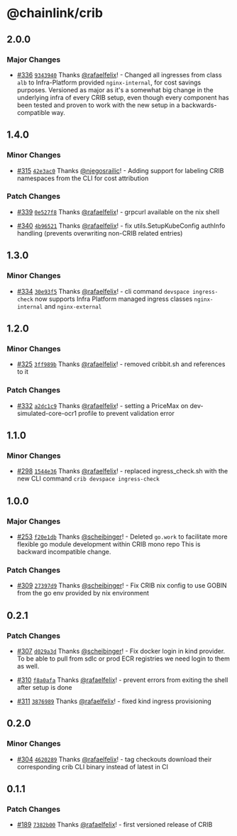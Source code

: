# @chainlink/crib

## 2.0.0

### Major Changes

- [#336](https://github.com/smartcontractkit/crib/pull/336) [`9343940`](https://github.com/smartcontractkit/crib/commit/93439405b1b5ffe855563eecc866fa1711d38c54) Thanks [@rafaelfelix](https://github.com/rafaelfelix)! - Changed all ingresses from class `alb` to Infra-Platform provided `nginx-internal`, for cost savings purposes. Versioned as major as it's a somewhat big change in the underlying infra of every CRIB setup, even though every component has been tested and proven to work with the new setup in a backwards-compatible way.

## 1.4.0

### Minor Changes

- [#315](https://github.com/smartcontractkit/crib/pull/315) [`42e3ac0`](https://github.com/smartcontractkit/crib/commit/42e3ac0f5f6abf3425caebe49300e294835b1cb5) Thanks [@njegosrailic](https://github.com/njegosrailic)! - Adding support for labeling CRIB namespaces from the CLI for cost attribution

### Patch Changes

- [#339](https://github.com/smartcontractkit/crib/pull/339) [`0e527f8`](https://github.com/smartcontractkit/crib/commit/0e527f8f31e800df81707b4bbc82b21ca5200d74) Thanks [@rafaelfelix](https://github.com/rafaelfelix)! - grpcurl available on the nix shell

- [#340](https://github.com/smartcontractkit/crib/pull/340) [`4b96521`](https://github.com/smartcontractkit/crib/commit/4b96521d98f97dcddb4baebce61cae52e797759b) Thanks [@rafaelfelix](https://github.com/rafaelfelix)! - fix utils.SetupKubeConfig authInfo handling (prevents overwriting non-CRIB related entries)

## 1.3.0

### Minor Changes

- [#334](https://github.com/smartcontractkit/crib/pull/334) [`30e93f5`](https://github.com/smartcontractkit/crib/commit/30e93f57349176caad7ee52eb35aadb4a90feec6) Thanks [@rafaelfelix](https://github.com/rafaelfelix)! - cli command `devspace ingress-check` now supports Infra Platform managed ingress classes `nginx-internal` and `nginx-external`

## 1.2.0

### Minor Changes

- [#325](https://github.com/smartcontractkit/crib/pull/325) [`3ff989b`](https://github.com/smartcontractkit/crib/commit/3ff989b79a94fc97fbaccf4b9b163a79ae6b5ad3) Thanks [@rafaelfelix](https://github.com/rafaelfelix)! - removed cribbit.sh and references to it

### Patch Changes

- [#332](https://github.com/smartcontractkit/crib/pull/332) [`a2dc1c9`](https://github.com/smartcontractkit/crib/commit/a2dc1c906e424a1eec87490a909764d42843a593) Thanks [@rafaelfelix](https://github.com/rafaelfelix)! - setting a PriceMax on dev-simulated-core-ocr1 profile to prevent validation error

## 1.1.0

### Minor Changes

- [#298](https://github.com/smartcontractkit/crib/pull/298) [`1544e36`](https://github.com/smartcontractkit/crib/commit/1544e360c3309fcfddbbe33c574bcce7cd198e09) Thanks [@rafaelfelix](https://github.com/rafaelfelix)! - replaced ingress_check.sh with the new CLI command `crib devspace ingress-check`

## 1.0.0

### Major Changes

- [#253](https://github.com/smartcontractkit/crib/pull/253) [`f20e1db`](https://github.com/smartcontractkit/crib/commit/f20e1db369005617d92c583b61a49843e9a3b337) Thanks [@scheibinger](https://github.com/scheibinger)! - Deleted `go.work` to facilitate more flexible go module development within CRIB mono repo
  This is backward incompatible change.

### Patch Changes

- [#309](https://github.com/smartcontractkit/crib/pull/309) [`27397d9`](https://github.com/smartcontractkit/crib/commit/27397d99996399bdb3a7f4d28aba0f83ecdb6bd5) Thanks [@scheibinger](https://github.com/scheibinger)! - Fix CRIB nix config to use GOBIN from the go env provided by nix environment

## 0.2.1

### Patch Changes

- [#307](https://github.com/smartcontractkit/crib/pull/307) [`d029a3d`](https://github.com/smartcontractkit/crib/commit/d029a3d5e7deba507a13548bac14d76cb0ec1559) Thanks [@scheibinger](https://github.com/scheibinger)! - Fix docker login in kind provider. To be able to pull from sdlc or prod ECR registries we need login to them as well.

- [#310](https://github.com/smartcontractkit/crib/pull/310) [`f8a0afa`](https://github.com/smartcontractkit/crib/commit/f8a0afa2a2818295e81014cde1a8f67e89cae8f7) Thanks [@rafaelfelix](https://github.com/rafaelfelix)! - prevent errors from exiting the shell after setup is done

- [#311](https://github.com/smartcontractkit/crib/pull/311) [`3876989`](https://github.com/smartcontractkit/crib/commit/387698999ec43a0c82c349f2f5e7636c812c6b32) Thanks [@rafaelfelix](https://github.com/rafaelfelix)! - fixed kind ingress provisioning

## 0.2.0

### Minor Changes

- [#304](https://github.com/smartcontractkit/crib/pull/304) [`4620289`](https://github.com/smartcontractkit/crib/commit/46202896b97636c0ceed4ed3aeca5baf088d0e9a) Thanks [@rafaelfelix](https://github.com/rafaelfelix)! - tag checkouts download their corresponding crib CLI binary instead of latest in CI

## 0.1.1

### Patch Changes

- [#189](https://github.com/smartcontractkit/crib/pull/189) [`7382b00`](https://github.com/smartcontractkit/crib/commit/7382b00de78f4832a4fdf80d6eeade9db1bef160) Thanks [@rafaelfelix](https://github.com/rafaelfelix)! - first versioned release of CRIB
